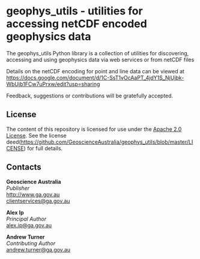 # geophys_utils - utilities for accessing netCDF encoded geophysics data
The geophys_utils Python library is a collection of utilities for discovering, accessing and using geophysics data via web services or from netCDF files

Details on the netCDF encoding for point and line data can be viewed at https://docs.google.com/document/d/1C-SsT1vOcAaPT_4jdY1S_NjUjbk-WbUjb1FCw7uPrxw/edit?usp=sharing

Feedback, suggestions or contributions will be gratefully accepted.

## License
The content of this repository is licensed for use under the [Apache 2.0 License](http://www.apache.org/licenses/LICENSE-2.0). See the license deed(https://github.com/GeoscienceAustralia/geophys_utils/blob/master/LICENSE) for full details.

## Contacts
**Geoscience Australia**  
*Publisher*  
<http://www.ga.gov.au>  
<clientservices@ga.gov.au>  

**Alex Ip**  
*Principal Author*  
<alex.ip@ga.gov.au>  

**Andrew Turner**  
*Contributing Author*  
<andrew.turner@ga.gov.au>  
